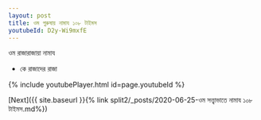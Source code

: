 ```yaml
---
layout: post
title: ওম পুরুষায় নামায ১০৮ টাইমস
youtubeId: D2y-Wi9mxfE
---
```

 
 
 ওম রাজারাজায়া নামায  
 
 -  কে রাজাদের রাজা 
 
  
 
  
 
 
 
 
 
 


{% include youtubePlayer.html id=page.youtubeId %}
 
[Next]({{ site.baseurl }}{% link  split2/_posts/2020-06-25-ওম সত্ত্বাভাতে নামায ১০৮ টাইমস.md%})
 
